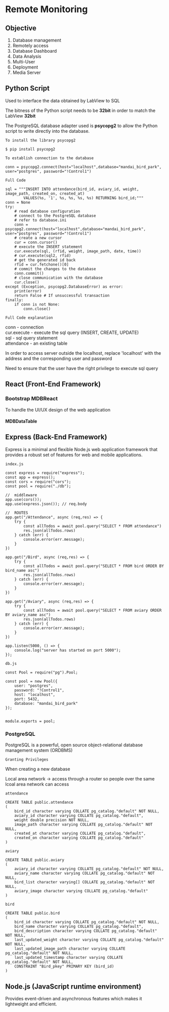 
# Remote Monitoring

## Objective
1. Database management
1. Remotely access
1. Database Dashboard
1. Data Analysis
1. Multi-User
1. Deployment
1. Media Server

## Python Script 

Used to interface the data obtained by LabView to SQL 

The bitness of the Python script needs to be **32bit** in order to match the LabView **32bit**

The PostgreSQL database adapter used is **psycopg2** to allow the Python script to write directly into the database. 

`To install the library psycopg2`

    $ pip install psycopg2

`To establish connection to the database`

    conn = psycopg2.connect(host="localhost",database="mandai_bird_park", user="postgres", password="!Control1")

`Full Code`

    sql = """INSERT INTO attendance(bird_id, aviary_id, weight, image_path, created_on, created_at)
            VALUES(%s, '1', %s, %s, %s, %s) RETURNING bird_id;"""
    conn = None
    try:
        # read database configuration
        # connect to the PostgreSQL database
        # refer to database.ini
        conn = psycopg2.connect(host="localhost",database="mandai_bird_park", user="postgres", password="!Control1")
        # create a new cursor
        cur = conn.cursor()
        # execute the INSERT statement
        cur.execute(sql, (rfid, weight, image_path, date, time))
        # cur.execute(sql2, rfid)
        # get the generated id back
        rfid = cur.fetchone()[0]
        # commit the changes to the database
        conn.commit()
        # close communication with the database
        cur.close()
    except (Exception, psycopg2.DatabaseError) as error:
        print(error)
        return False # If unsuccessful transaction
    finally:
        if conn is not None:
            conn.close()

`Full Code explanation`

conn - connection       
cur.execute - execute the sql query (INSERT, CREATE, UPDATE)        
sql - sql query statement       
attendance - an existing table      

In order to access server outside the localhost, replace 'localhost' with the address and the corresponding user and password

Need to ensure that the user have the right privilege to execute sql query

## React (Front-End Framework)

### Bootstrap MDBReact

To handle the UI/UX design of the web application

#### MDBDataTable
#### 

## Express (Back-End Framework)

Express is a minimal and flexible Node.js web application framework that provides a robust set of features for web and mobile applications. 

`index.js`

    const express = require("express");
    const app = express();
    const cors = require("cors");
    const pool = require("./db");

    //  middleware
    app.use(cors());
    app.use(express.json()); // req.body

    //  ROUTES
    app.get("/Attendance", async (req,res) => {
        try {
            const allTodos = await pool.query("SELECT * FROM attendance")
            res.json(allTodos.rows)
        } catch (err) {
            console.error(err.message);
        }
    })

    app.get("/Bird", async (req,res) => {
        try {
            const allTodos = await pool.query("SELECT * FROM bird ORDER BY bird_name asc")
            res.json(allTodos.rows)
        } catch (err) {
            console.error(err.message);
        }
    })

    app.get("/Aviary", async (req,res) => {
        try {
            const allTodos = await pool.query("SELECT * FROM aviary ORDER BY aviary_name asc")
            res.json(allTodos.rows)
        } catch (err) {
            console.error(err.message);
        }
    })

    app.listen(5000, () => {
        console.log("server has started on port 5000");
    });

`db.js`

    const Pool = require("pg").Pool;

    const pool = new Pool({
        user: "postgres",
        password: "!Control1",
        host: "localhost",
        port: 5432,
        database: "mandai_bird_park"
    });


    module.exports = pool;

### PostgreSQL

PostgreSQL is a powerful, open source object-relational database management system (ORDBMS) 

`Granting Privileges`

When creating a new database

Local area network -> access through a router so people over the same lcoal area network can access


`attendance`

    CREATE TABLE public.attendance
    (
        bird_id character varying COLLATE pg_catalog."default" NOT NULL,
        aviary_id character varying COLLATE pg_catalog."default",
        weight double precision NOT NULL,
        image_path character varying COLLATE pg_catalog."default" NOT NULL,
        created_at character varying COLLATE pg_catalog."default",
        created_on character varying COLLATE pg_catalog."default"
    )
`aviary`

    CREATE TABLE public.aviary
    (
        aviary_id character varying COLLATE pg_catalog."default" NOT NULL,
        aviary_name character varying COLLATE pg_catalog."default" NOT NULL,
        bird_list character varying[] COLLATE pg_catalog."default" NOT NULL,
        aviary_image character varying COLLATE pg_catalog."default"
    )
`bird`

    CREATE TABLE public.bird
    (
        bird_id character varying COLLATE pg_catalog."default" NOT NULL,
        bird_name character varying COLLATE pg_catalog."default",
        bird_description character varying COLLATE pg_catalog."default" NOT NULL,
        last_updated_weight character varying COLLATE pg_catalog."default" NOT NULL,
        last_updated_image_path character varying COLLATE pg_catalog."default" NOT NULL,
        last_updated_timestamp character varying COLLATE pg_catalog."default" NOT NULL,
        CONSTRAINT "Bird_pkey" PRIMARY KEY (bird_id)
    )

## Node.js (JavaScript runtime environment)

Provides event-driven and asynchronous features which makes it lightweight and efficient.


